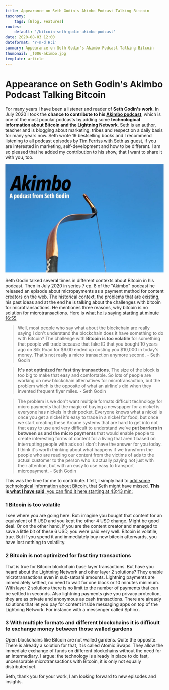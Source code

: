 ```yaml
---
title: Appearance on Seth Godin's Akimbo Podcast Talking Bitcoin
taxonomy:
    tags: [Blog, Features]
routes:
    default: '/bitcoin-seth-godin-akimbo-podcast'
date: 2020-08-03 12:00
dateformat: 'Y-m-d H:i'
summary: Appearance on Seth Godin's Akimbo Podcast Talking Bitcoin
thumbnail: _f006-akimbo.jpg
template: article
---
```


# Appearance on Seth Godin's Akimbo Podcast Talking Bitcoin

For many years I have been a listener and reader of <strong>Seth Godin's work</strong>. In July 2020 I took the <strong>chance to contribute to his <a href="https://akimbo.link" target="_blank" rel="noopener noreferrer">Akimbo podcast</a></strong>, which is one of the most popular podcasts  by adding some <strong>technological information about Bitcoin and the Lightning Network</strong>. Seth is an author, teacher and is blogging about marketing, tribes and respect on a daily basis for many years now. Seth wrote 19 bestselling books and I recommend listening to all podcast episodes by <a href="https://tim.blog/?s=seth+godin" target="_blank" rel="noopener noreferrer">Tim Ferriss with Seth as guest</a>, if you are interested in marketing, self-development and how to be different. I am so pleased that he added my contribution to his show, that I want to share it with you, too.

![](_f006-akimbo.jpg)

Seth Godin talked several times in different contexts about Bitcoin in his podcast. Then in July 2020 in series 7 ep. 8 of the "Akimbo" podcast he released an episode about micropayments as a payment method for content creators on the web. The historical context, the problems that are existing, his past ideas and at the end he is talking about the challenges with bitcoin for microtransactions. He mentiones three reasons, why bitcoin is no solution for microtransactions. Here is <a href="https://podcastaddict.com/episode/109715717" target="_blank" rel="noopener noreferrer">what he is saying starting at minute 16:55</a>
<blockquote>Well, most people who say what about the blockchain are really saying I don't understand the blockchain does it have something to do with Bitcoin? The challenge with <strong>Bitcoin is too volatile</strong> for something that people will trade because that fake ID that you bought 10 years ago on Silk Road for $6.00 ended up costing you $10,000 in today's money. That's not really a micro transaction anymore second. - Seth Godin</blockquote>

<blockquote><strong>It's not optimized for fast tiny transactions</strong>. The size of the block is too big to make that easy and comfortable. So lots of people are working on new blockchain alternatives for microtransaction, but the problem which is the opposite of what an airline's did when they invented frequent flyer miles. - Seth Godin</blockquote>

<blockquote>The problem is we don't want multiple formats difficult technology for micro payments that the magic of buying a newspaper for a nickel is everyone has nickels in their pocket. Everyone knows what a nickel is once you get a nickel it's easy to trade in a nickel for food, but once we start creating these Arcane systems that are hard to get into not that easy to use and very difficult to understand we've <strong>put barriers in between us and the micro payments</strong> that would enable people to create interesting forms of content for a living that aren't based on interrupting people with ads so I don't have the answer for you today. I think it's worth thinking about what happens if we transform the people who are reading our content from the victims of ads to the actual customer to the person who is actually paying not just with their attention, but with an easy to use easy to transport micropayment. - Seth Godin</blockquote>
This was the time for me to contribute. I felt, I simply had to <a href="https://podcastaddict.com/episode/110348039" target="_blank" rel="noopener noreferrer">add some technological information about Bitcoin</a>, that Seth might have missed. <strong>This is</strong><a href="https://podcastaddict.com/episode/110348039" target="_blank" rel="noopener noreferrer"><strong> what I have said</strong>, you can find it here starting at 43:43 min:</a>
<h3>1 Bitcoin is too volatile</h3>
I see where you are going here. But: imagine you bought that content for an equivalent of 6 USD and you kept the other 4 USD change. Might be good deal. Or on the other hand, if you are the content creator and managed to save a little bit of these 6 USD, you were paid very well. Bitcoin is volatile, true. But if you spend it and immediately buy new bitcoin afterwards, you have lost nothing to volatility.
<h3>2 Bitcoin is not optimized for fast tiny transactions</h3>
That is true for Bitcoin blockchain base layer transactions. But have you heard about the Lightning Network and other layer 2 solutions? They enable microtransactions even in sub-satoshi amounts. Lightning payments are immediately settled, no need to wait for one block or 10 minutes minimum. With layer 2 solutions there is no limit to the number of payments that can be settled in seconds. Also lightning payments give you privacy protection, they are as private and anonymous as cash transactions. There are already solutions that let you pay for content inside messaging apps on top of the Lightning Network. For instance with a messenger called Sphinx.
<h3>3 With multiple formats and different blockchains it is difficult to exchange money between those walled gardens</h3>
Open blockchains like Bitcoin are not walled gardens. Quite the opposite. There is already a solution for that, it is called Atomic Swaps. They allow the immediate exchange of funds on different blockchains without the need for an intermediary. I argue: the technology is already in place to do fast, uncensorable microtransactions with Bitcoin, it is only not equally distributed yet.

Seth, thank you for your work, I am looking forward to new episodes and insights.
